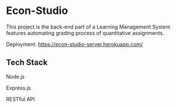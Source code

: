 # Econ-Studio

This project is the back-end part of a Learning Management System features automating grading process of quantitative assignments.

Deployment: https://econ-studio-server.herokuapp.com/

## Tech Stack

Node.js

Express.js

RESTful API